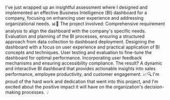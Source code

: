 I've just wrapped up an insightful assessment where I designed and implemented an effective Business Intelligence (BI) dashboard for a company, focusing on enhancing user experience and addressing organizational needs. 📊💼
The project involved:
Comprehensive requirement analysis to align the dashboard with the company's specific needs.
Evaluation and planning of the BI processes, ensuring a structured approach from data collection to dashboard deployment.
Designing the dashboard with a focus on user experience and practical application of BI concepts and techniques.
User testing and evaluation to fine-tune the dashboard for optimal performance.
Incorporating user feedback mechanisms and ensuring accessibility compliance.
The result? A dynamic and interactive BI dashboard that provides actionable insights into sales performance, employee productivity, and customer engagement. 📈🔍
I'm proud of the hard work and dedication that went into this project, and I'm excited about the positive impact it will have on the organization's decision-making processes. 💡
